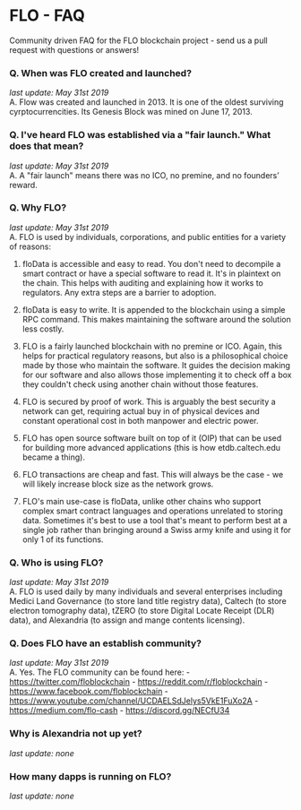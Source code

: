 # FLO - FAQ
Community driven FAQ for the FLO blockchain project - send us a pull request with questions or answers!

### Q. When was FLO created and launched?
_last update: May 31st 2019_  
A. Flow was created and launched in 2013. It is one of the oldest surviving cyrptocurrencities. Its Genesis Block was mined on    June 17, 2013.

### Q. I've heard FLO was established via a "fair launch." What does that mean?
_last update: May 31st 2019_  
A. A "fair launch" means there was no ICO, no premine, and no founders’ reward.

### Q. Why FLO?
_last update: May 31st 2019_  
A. FLO is used by individuals, corporations, and public entities for a variety of reasons:

   1. floData is accessible and easy to read. You don't need to decompile a smart contract or have a special software to read       it. It's in plaintext on the chain. This helps with auditing and explaining how it works to regulators. Any extra steps       are a barrier to adoption.

   2. floData is easy to write. It is appended to the blockchain using a simple RPC command. This makes maintaining the             software around the solution less costly.

   3. FLO is a fairly launched blockchain with no premine or ICO. Again, this helps for practical regulatory reasons, but also       is a philosophical choice made by those who maintain the software. It guides the decision making for our software and        also allows those implementing it to check off a box they couldn't check using another chain without those features.

  4. FLO is secured by proof of work. This is arguably the best security a network can get, requiring actual buy in of              physical devices and constant operational cost in both manpower and electric power.

  5. FLO has open source software built on top of it (OIP) that can be used for building more advanced applications (this is        how etdb.caltech.edu became a thing).

  6. FLO transactions are cheap and fast. This will always be the case - we will likely increase block size as the network          grows.

  7. FLO's main use-case is floData, unlike other chains who support complex smart contract languages and operations unrelated      to storing data. Sometimes it's best to use a tool that's meant to perform best at a single job rather than bringing          around a Swiss army knife and using it for only 1 of its functions.
  
### Q. Who is using FLO?
_last update: May 31st 2019_  
A. FLO is used daily by many individuals and several enterprises including Medici Land Governance (to store land title            registry data), Caltech (to store electron tomography data), tZERO (to store Digital Locate Receipt (DLR) data), and          Alexandria (to assign and mange contents licensing). 
  
### Q. Does FLO have an establish community?
_last update: May 31st 2019_  
A. Yes. The FLO community can be found here:
     - https://twitter.com/floblockchain
     - https://reddit.com/r/floblockchain
     - https://www.facebook.com/floblockchain
     - https://www.youtube.com/channel/UCDAELSdJelys5VkE1FuXo2A
     - https://medium.com/flo-cash
     - https://discord.gg/NECfU34

### Why is Alexandria not up yet? 
_last update: none_

### How many dapps is running on FLO?
_last update: none_

